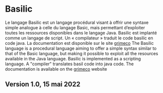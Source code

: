 # Basilic
Le langage Basilic est un langage procédural visant à offrir une syntaxe simple analogue à celle du langage Basic, mais permettant d’exploiter toutes les ressources disponibles dans le langage Java. Basilic est implanté comme un langage de script. Un « compilateur » traduit le code basilic en code java.
La documentation est disponible sur le site [grimeco](https://grimeco.fr)
The Basilic language is a procedural language aiming to offer a simple syntax similar to that of the Basic language, but making it possible to exploit all the resources available in the Java language. Basilic is implemented as a scripting language. A "compiler" translates basil code into java code. 
The documentation is available on the [grimeco](https://grimeco.fr) website
## Version 1.0, 15 mai 2022
